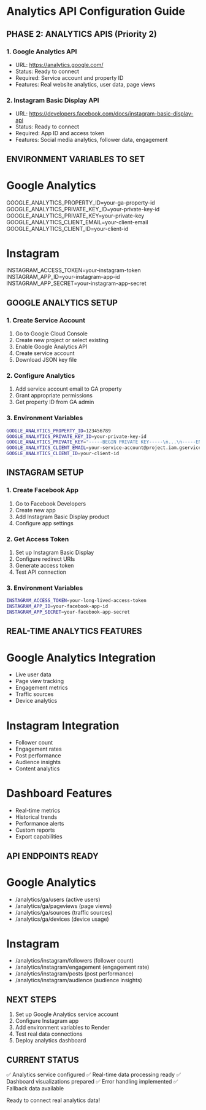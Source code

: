 # Analytics API Configuration Guide

## PHASE 2: ANALYTICS APIS (Priority 2)

### 1. Google Analytics API
- URL: https://analytics.google.com/
- Status: Ready to connect
- Required: Service account and property ID
- Features: Real website analytics, user data, page views

### 2. Instagram Basic Display API
- URL: https://developers.facebook.com/docs/instagram-basic-display-api
- Status: Ready to connect
- Required: App ID and access token
- Features: Social media analytics, follower data, engagement

## ENVIRONMENT VARIABLES TO SET

# Google Analytics
GOOGLE_ANALYTICS_PROPERTY_ID=your-ga-property-id
GOOGLE_ANALYTICS_PRIVATE_KEY_ID=your-private-key-id
GOOGLE_ANALYTICS_PRIVATE_KEY=your-private-key
GOOGLE_ANALYTICS_CLIENT_EMAIL=your-client-email
GOOGLE_ANALYTICS_CLIENT_ID=your-client-id

# Instagram
INSTAGRAM_ACCESS_TOKEN=your-instagram-token
INSTAGRAM_APP_ID=your-instagram-app-id
INSTAGRAM_APP_SECRET=your-instagram-app-secret

## GOOGLE ANALYTICS SETUP

### 1. Create Service Account
1. Go to Google Cloud Console
2. Create new project or select existing
3. Enable Google Analytics API
4. Create service account
5. Download JSON key file

### 2. Configure Analytics
1. Add service account email to GA property
2. Grant appropriate permissions
3. Get property ID from GA admin

### 3. Environment Variables
```bash
GOOGLE_ANALYTICS_PROPERTY_ID=123456789
GOOGLE_ANALYTICS_PRIVATE_KEY_ID=your-private-key-id
GOOGLE_ANALYTICS_PRIVATE_KEY="-----BEGIN PRIVATE KEY-----\n...\n-----END PRIVATE KEY-----\n"
GOOGLE_ANALYTICS_CLIENT_EMAIL=your-service-account@project.iam.gserviceaccount.com
GOOGLE_ANALYTICS_CLIENT_ID=your-client-id
```

## INSTAGRAM SETUP

### 1. Create Facebook App
1. Go to Facebook Developers
2. Create new app
3. Add Instagram Basic Display product
4. Configure app settings

### 2. Get Access Token
1. Set up Instagram Basic Display
2. Configure redirect URIs
3. Generate access token
4. Test API connection

### 3. Environment Variables
```bash
INSTAGRAM_ACCESS_TOKEN=your-long-lived-access-token
INSTAGRAM_APP_ID=your-facebook-app-id
INSTAGRAM_APP_SECRET=your-facebook-app-secret
```

## REAL-TIME ANALYTICS FEATURES

# Google Analytics Integration
- Live user data
- Page view tracking
- Engagement metrics
- Traffic sources
- Device analytics

# Instagram Integration
- Follower count
- Engagement rates
- Post performance
- Audience insights
- Content analytics

# Dashboard Features
- Real-time metrics
- Historical trends
- Performance alerts
- Custom reports
- Export capabilities

## API ENDPOINTS READY

# Google Analytics
- /analytics/ga/users (active users)
- /analytics/ga/pageviews (page views)
- /analytics/ga/sources (traffic sources)
- /analytics/ga/devices (device usage)

# Instagram
- /analytics/instagram/followers (follower count)
- /analytics/instagram/engagement (engagement rate)
- /analytics/instagram/posts (post performance)
- /analytics/instagram/audience (audience insights)

## NEXT STEPS

1. Set up Google Analytics service account
2. Configure Instagram app
3. Add environment variables to Render
4. Test real data connections
5. Deploy analytics dashboard

## CURRENT STATUS

✅ Analytics service configured
✅ Real-time data processing ready
✅ Dashboard visualizations prepared
✅ Error handling implemented
✅ Fallback data available

Ready to connect real analytics data! 